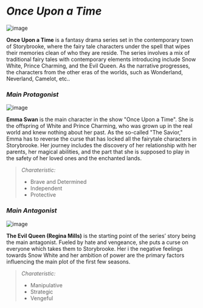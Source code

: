 # *Once Upon a Time*
![image](https://github.com/user-attachments/assets/33fac51e-b65a-47ad-8fc6-040a8a11dd1c)


**Once Upon a Time** is a fantasy drama series set in the contemporary town of Storybrooke, where the fairy tale characters under the spell that wipes their memories clean of who they are reside. The series involves a mix of traditional fairy tales with contemporary elements introducing include Snow White, Prince Charming, and the Evil Queen. As the narrative progresses, the characters from the other eras of the worlds, such as Wonderland, Neverland, Camelot, etc.. 

### *Main Protagonist*
![image](https://github.com/user-attachments/assets/a9443b52-ad40-410c-8353-b2316ab26c63)


**Emma Swan** is the main character in the show "Once Upon a Time". She is the offspring of White and Prince Charming, who was grown up in the real world and knew nothing about her past. As the so-called "The Savior," Emma has to reverse the curse that has locked all the fairytale characters in Storybrooke. Her journey includes the discovery of her relationship with her parents, her magical abilities, and the part that she is supposed to play in the safety of her loved ones and the enchanted lands.

>*Charateristic:*
>- Brave and Determined
>- Independent
>- Protective


### *Main Antagonist*
![image](https://github.com/user-attachments/assets/1ca4ac9b-ee82-4b37-a94f-e8e3e8d8b33c)


**The Evil Queen (Regina Mills)** is the starting point of the series’ story being the main antagonist. Fueled by hate and vengeance, she puts a curse on everyone which takes them to Storybrooke. Her i the negative feelings towards Snow White and her ambition of power are the primary factors influencing the main plot of the first few seasons.

>*Charateristic:*
>- Manipulative
>- Strategic
>- Vengeful
